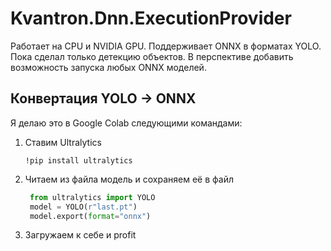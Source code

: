 # Kvantron.Dnn.ExecutionProvider

Работает на CPU и NVIDIA GPU. Поддерживает ONNX в форматах YOLO. Пока сделал только детекцию объектов. В перспективе добавить возможность запуска любых ONNX моделей. 

## Конвертация YOLO -> ONNX

Я делаю это в Google Colab следующими командами:

1. Ставим Ultralytics
   ```
   !pip install ultralytics
   ```

2. Читаем из файла модель и сохраняем её в файл
   ``` python
    from ultralytics import YOLO
    model = YOLO(r"last.pt")
    model.export(format="onnx") 
   ```

3. Загружаем к себе и profit
